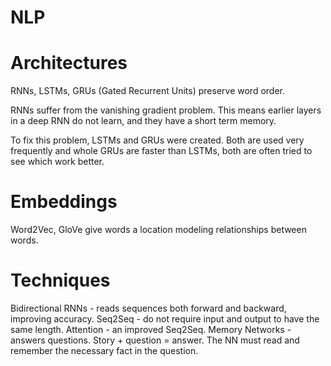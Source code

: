 # NLP

# Architectures

RNNs, LSTMs, GRUs (Gated Recurrent Units) preserve word order.

RNNs suffer from the vanishing gradient problem. This means earlier layers in a deep RNN do not learn, and they have a short term memory.

To fix this problem, LSTMs and GRUs were created. Both are used very frequently and whole GRUs are faster than LSTMs, both are often tried to see which work better.

# Embeddings

Word2Vec, GloVe give words a location modeling relationships between words.

# Techniques

Bidirectional RNNs - reads sequences both forward and backward, improving accuracy.
Seq2Seq - do not require input and output to have the same length.
Attention - an improved Seq2Seq.
Memory Networks - answers questions. Story + question = answer. The NN must read and remember the necessary fact in the question.

